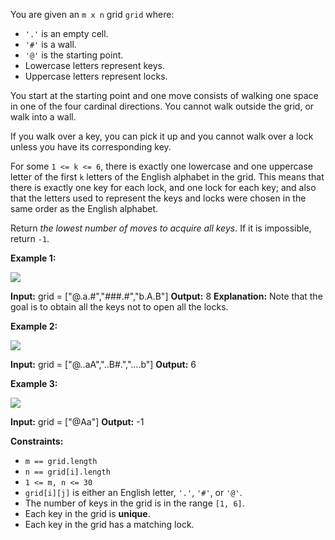 
You are given an  `m x n`  grid  `grid`  where:

-   `'.'`  is an empty cell.
-   `'#'`  is a wall.
-   `'@'`  is the starting point.
-   Lowercase letters represent keys.
-   Uppercase letters represent locks.

You start at the starting point and one move consists of walking one space in one of the four cardinal directions. You cannot walk outside the grid, or walk into a wall.

If you walk over a key, you can pick it up and you cannot walk over a lock unless you have its corresponding key.

For some  `1 <= k <= 6`, there is exactly one lowercase and one uppercase letter of the first  `k`  letters of the English alphabet in the grid. This means that there is exactly one key for each lock, and one lock for each key; and also that the letters used to represent the keys and locks were chosen in the same order as the English alphabet.

Return  _the lowest number of moves to acquire all keys_. If it is impossible, return  `-1`.

**Example 1:**

![](https://assets.leetcode.com/uploads/2021/07/23/lc-keys2.jpg)

**Input:** grid = ["@.a.#","###.#","b.A.B"]
**Output:** 8
**Explanation:** Note that the goal is to obtain all the keys not to open all the locks.

**Example 2:**

![](https://assets.leetcode.com/uploads/2021/07/23/lc-key2.jpg)

**Input:** grid = ["@..aA","..B#.","....b"]
**Output:** 6

**Example 3:**

![](https://assets.leetcode.com/uploads/2021/07/23/lc-keys3.jpg)

**Input:** grid = ["@Aa"]
**Output:** -1

**Constraints:**

-   `m == grid.length`
-   `n == grid[i].length`
-   `1 <= m, n <= 30`
-   `grid[i][j]`  is either an English letter,  `'.'`,  `'#'`, or  `'@'`.
-   The number of keys in the grid is in the range  `[1, 6]`.
-   Each key in the grid is  **unique**.
-   Each key in the grid has a matching lock.